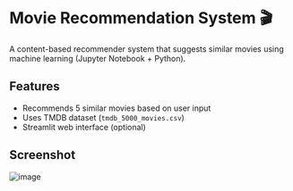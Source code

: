 # Movie Recommendation System 🎬

A content-based recommender system that suggests similar movies using machine learning (Jupyter Notebook + Python).

## Features
- Recommends 5 similar movies based on user input
- Uses TMDB dataset (`tmdb_5000_movies.csv`)
- Streamlit web interface (optional)

## Screenshot
![image](https://github.com/user-attachments/assets/6efe065b-17e5-4d47-8136-81a346965229)

